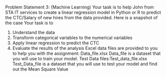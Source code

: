 
Problem Statement 3: (Machine Learning)
Your task is to help John from STA IT services to create a linear regression model in Python or R to predict the CTC/Salary of new hires from the data provided. Here is a snapshot of the case
Your task is to
1.	Understand the data
2.	Transform categorical variables to the numerical variables
3.	Apply linear regression to predict the CTC
4.	Evaluate the results of the analysis
Excel data files are provided to you to help you with the assignment: Data_file.xlsx
Data_file is a dataset that you will use to train your model.
Test Data files:Test_data_file.xlsx
Test_Data_file is a dataset that you will use to test your model and find out the Mean Square Value

